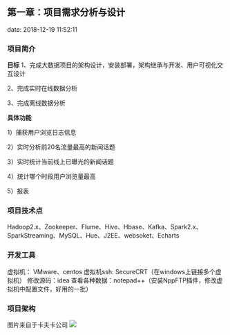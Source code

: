 ﻿
## 第一章：项目需求分析与设计
date: 2018-12-19 11:52:11

### 项目简介
**目标**
1、完成大数据项目的架构设计，安装部署，架构继承与开发、用户可视化交互设计

2、完成实时在线数据分析

3、完成离线数据分析

**具体功能**

1）捕获用户浏览日志信息

2）实时分析前20名流量最高的新闻话题

3）实时统计当前线上已曝光的新闻话题

4）统计哪个时段用户浏览量最高

5）报表

### 项目技术点
Hadoop2.x、Zookeeper、Flume、Hive、Hbase、Kafka、Spark2.x、SparkStreaming、MySQL、Hue、J2EE、websoket、Echarts

### 开发工具
虚拟机：  VMware、centos
虚拟机ssh:  SecureCRT（在windows上链接多个虚拟机）
修改源码：idea
查看各种数据：notepad++（安装NppFTP插件，修改虚拟机中配置文件，好用的一批）

### 项目架构
图片来自于卡夫卡公司
![](http://ww1.sinaimg.cn/large/005BOtkIly1fyccyao7f3j30op0ee10a.jpg)



